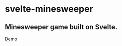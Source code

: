 # svelte-minesweeper

Minesweeper game built on Svelte.
----------

[Demo]([https://link](https://svelte-minesweeper.vercel.app/))